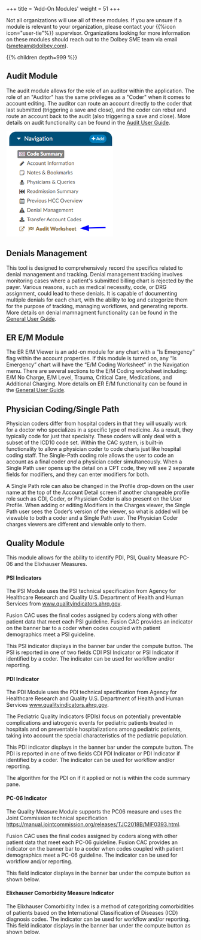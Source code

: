 +++
title = 'Add-On Modules'
weight = 51
+++

Not all organizations will use all of these modules. If you are unsure if a module is relevant to your organization, please contact your {{%icon icon="user-tie"%}} supervisor. Organizations looking for more information on these modules should reach out to the Dolbey SME team via email (smeteam@dolbey.com). 

{{% children depth=999 %}}

## Audit Module

The audit module allows for the role of an auditor within the application. The role of an "Auditor" has the same privileges as a "Coder" when it comes to account editing. The auditor can route an account directly to the coder that last submitted (triggering a save and close), and the coder can rebut and route an account back to the audit (also triggering a save and close). More details on audit functionality can be found in the [Audit User Guide](https://dolbeysystems.github.io/fusion-cac-web-docs/auditor-user-guide/). 

![](AuditModule.png)

## Denials Management 

This tool is designed to comprehensively record the specifics related to denial management and tracking. Denial management tracking involves monitoring cases where a patient's submitted billing chart is rejected by the payer. Various reasons, such as medical necessity, code, or DRG assignment, could lead to these denials. It is capable of documenting multiple denials for each chart, with the ability to log and categorize them for the purpose of tracking, managing workflows, and generating reports. More details on denial mamnagment functionality can be found in the [General User Guide](https://dolbeysystems.github.io/fusion-cac-web-docs/coding-user-guide/coding-a-patient-chart/account-viewers/denial-management-viewer/).

## ER E/M Module 

The ER E/M Viewer is an add-on module for any chart with a “Is Emergency” flag within the account properties.
If this module is turned on, any “Is Emergency” chart will have the “E/M Coding Worksheet” in the Navigation menu. 
There are several sections to the E/M Coding worksheet including:  E/M No Charge, E/M Level, Trauma, Critical Care, Medications, and Additional Charging. More details on ER E/M functionality can be found in the [General User Guide](https://dolbeysystems.github.io/fusion-cac-web-docs/coding-user-guide/coding-a-patient-chart/account-screen/#navigation-pane).


## Physician Coding/Single Path

Physician coders differ from hospital coders in that they will usually work for a doctor who specializes in a specific type of medicine. As a result, they typically code for just that specialty. These coders will only deal with a subset of the ICD10 code set. Within the CAC system, is built-in functionality to allow a physician coder to code charts just like hospital coding staff. The Single-Path coding role allows the user to code an account as a final coder *and* a physician coder simultaneously. When a Single Path user opens up the detail on a CPT code, they will see 2 separate fields for modifiers, and they can enter modifiers for both.

A Single Path role can also be changed in the Profile drop-down on the user name at the top of the  Account  Detail screen if another changeable profile role such as CDI, Coder, or Physician Coder is also present on the User Profile.  When adding or editing Modifiers in the Charges viewer, the Single Path user sees the Coder’s version of the viewer, so what is added will be viewable to both a coder and a Single Path user. The Physician Coder charges viewers are different and viewable only to them. 

## Quality Module

This module allows for the ability to identify PDI, PSI, Quality Measure PC-06 and the Elixhauser Measures. 

#### PSI Indicators

The PSI Module uses the PSI technical specification from Agency for Healthcare Research and Quality
U.S. Department of Health and Human Services from www.qualityindicators.ahrq.gov.

Fusion CAC uses the final codes assigned by coders along with other patient data that meet each PSI
guideline. Fusion CAC provides an indicator on the banner bar to a coder when codes coupled with
patient demographics meet a PSI guideline.

This PSI indicator displays in the banner bar under the compute button. The PSI is reported in one of two
fields CDI PSI Indicator or PSI Indicator if identified by a coder. The indicator can be used for workflow
and/or reporting.

#### PDI Indicator

The PDI Module uses the PDI technical specification from Agency for Healthcare Research and Quality
U.S. Department of Health and Human Services www.qualityindicators.ahrq.gov.

The Pediatric Quality Indicators (PDIs) focus on potentially preventable complications and iatrogenic
events for pediatric patients treated in hospitals and on preventable hospitalizations among pediatric
patients, taking into account the special characteristics of the pediatric population.

This PDI indicator displays in the banner bar under the compute button. The PDI is reported in one of
two fields CDI PDI Indicator or PDI Indicator if identified by a coder. The indicator can be used for
workflow and/or reporting.

The algorithm for the PDI on if it applied or not is within the code summary pane.

#### PC-06 Indicator

The Quality Measure Module supports the PC06 measure and uses the Joint Commission technical
specification https://manual.jointcommission.org/releases/TJC2018B/MIF0393.html.

Fusion CAC uses the final codes assigned by coders along with other patient data that meet each PC-06
guideline. Fusion CAC provides an indicator on the banner bar to a coder when codes coupled with
patient demographics meet a PC-06 guideline. The indicator can be used for workflow and/or reporting.

This field indicator displays in the banner bar under the compute button as shown below.

#### Elixhauser Comorbidity Measure Indicator

The Elixhauser Comorbidity Index is a method of categorizing comorbidities of patients based on the
International Classification of Diseases (ICD) diagnosis codes. The indicator can be used for workflow
and/or reporting. This field indicator displays in the banner bar under the compute button as shown
below.




